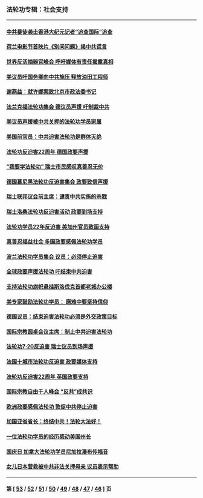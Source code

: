 ### 法轮功专辑：社会支持
---
#### [中共暴徒袭击香港大纪元记者“追查国际”追查](../../pages/nf4386/n13343404.md?11030430) 
#### [荷兰电影节首映片《别问问题》揭中共谎言](../../pages/nf4386/n13321179.md?11030430) 
#### [世界反活摘器官峰会 呼吁媒体有责任揭露真相](../../pages/nf4386/n13264475.md?11030430) 
#### [美议员吁国务卿向中共施压 释放油田工程师](../../pages/nf4386/n13233845.md?11030430) 
#### [谢燕益：就许娜案致北京市政法委书记](../../pages/nf4386/n13182701.md?11030430) 
#### [法兰克福法轮功集会 德议员声援 吁制裁中共](../../pages/nf4386/n13175975.md?11030430) 
#### [美议员声援被中共关押的法轮功学员家属](../../pages/nf4386/n13158310.md?11030430) 
#### [美国前官员：中共迫害法轮功是群体灭绝](../../pages/nf4386/n13157750.md?11030430) 
#### [法轮功反迫害22周年 德国政要声援](../../pages/nf4386/n13143632.md?11030430) 
#### [“我要学法轮功” 瑞士市民感叹真善忍无价](../../pages/nf4386/n13129633.md?11030430) 
#### [德国慕尼黑法轮功反迫害集会 政要致信声援](../../pages/nf4386/n13129148.md?11030430) 
#### [瑞士联邦议会前主席：谴责中共实施的杀戮](../../pages/nf4386/n13127336.md?11030430) 
#### [瑞士洛桑法轮功反迫害活动 政要到场支持](../../pages/nf4386/n13119398.md?11030430) 
#### [法轮功学员22年反迫害 美加州官员致函支持](../../pages/nf4386/n13118879.md?11030430) 
#### [真善忍福益社会 多国政要感佩法轮功学员](../../pages/nf4386/n13116951.md?11030430) 
#### [波兰法轮功学员集会 议员：必须停止迫害](../../pages/nf4386/n13116685.md?11030430) 
#### [全球政要声援法轮功 吁结束中共迫害](../../pages/nf4386/n13114441.md?11030430) 
#### [支持法轮功旗帜悬挂斯洛伐克首都老城办公楼](../../pages/nf4386/n13112261.md?11030430) 
#### [美专家鼓励法轮功学员： 磨难中要坚持信仰](../../pages/nf4386/n13108359.md?11030430) 
#### [德国议员：结束迫害法轮功必须是外交政策目标](../../pages/nf4386/n13109600.md?11030430) 
#### [国际宗教圆桌会议主席：制止中共迫害法轮功](../../pages/nf4386/n13108177.md?11030430) 
#### [法轮功7·20反迫害 瑞士议员到场声援](../../pages/nf4386/n13107072.md?11030430) 
#### [法国十城市法轮功反迫害 政要媒体支持](../../pages/nf4386/n13104833.md?11030430) 
#### [法轮功反迫害22周年 英国政要支持](../../pages/nf4386/n13091349.md?11030430) 
#### [国际宗教自由千人峰会 “反共”成共识](../../pages/nf4386/n13091403.md?11030430) 
#### [欧洲政要感佩法轮功 敦促中共停止迫害](../../pages/nf4386/n13090743.md?11030430) 
#### [加国亚省省长：终结中共！法轮大法好！](../../pages/nf4386/n13084394.md?11030430) 
#### [一位法轮功学员的经历感动美国州长](../../pages/nf4386/n13078953.md?11030430) 
#### [国庆日 加拿大法轮功学员尼加拉瀑布传福音](../../pages/nf4386/n13064493.md?11030430) 
#### [女儿日本营救被中共非法关押母亲 议员表示帮助](../../pages/nf4386/n13053042.md?11030430) 

---
#### 第 [ [53](./53.md?11030430) / [52](./52.md?11030430) / [51](./51.md?11030430) / [50](./50.md?11030430) / [49](./49.md?11030430) / [48](./48.md?11030430) / [47](./47.md?11030430) / [46](./46.md?11030430) ] 页
